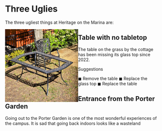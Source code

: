 # Three Uglies

The three ugliest things at Heritage on the Marina are:

<img src="images/table-by-cottage.jpg" width=240px style="float:left; margin: 0,12px,0,0;">

## Table with no tabletop

The table on the grass by the cottage has been missing its glass top since 2022.

Suggestions

◼ Remove the table
◼ Replace the glass top
◼ Replace the table


## Entrance from the Porter Garden

Going out to the Porter Garden is one of the most wonderful experiences of the campus. It is sad that going back indoors looks like a wasteland

##